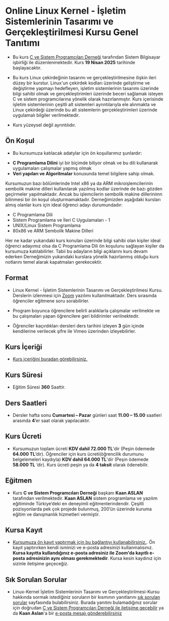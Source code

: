 # Online Linux Kernel -  İşletim Sistemlerinin Tasarımı ve Gerçekleştirilmesi Kursu Genel Tanıtımı

+ Bu kurs [C ve Sistem Programcıları Derneği](http://www.csystem.org/) tarafından Sistem Bilgisayar işbirliği ile düzenlenmektedir. Kurs __19 Nisan 2025__ tarihinde başlayacaktır.

+ Bu kurs Linux çekirdeğinin tasarımı ve gerçekleştirilmesine ilişkin ileri düzey bir kurstur. Linux'un çekirdek kodları üzerinde geliştirme ve değiştirme yapmayı hedefleyen, işletim sistemlerinin tasarımı üzerinde bilgi sahibi olmak ve gerçekleştirimleri üzerinde beceri sağlamak isteyen  C ve sistem programcılarına yönelik olarak hazırlanmıştır. Kurs içerisinde işletim sistemlerinin çeşitli alt sistemleri ayrıntılarıyla ele alınmakta ve Linux çekirdeği üzerinde bu alt sistemlerin gerçekleştirimleri üzerinde uygulamalı bilgiler verilmektedir.

+ Kurs yüzeysel değil ayrıntılıdır. 

## Ön Koşul

+ Bu kursumuza katılacak adatylar için ön koşullarımız şunlardır:
- __C Programlama Dilini__ iyi bir biçimde biliyor olmak ve bu dili kullanarak uygulamaları çalışmalar yapmış olmak
- __Veri yapıları ve Algoritmalar__ konusunda temel bilgilere sahip olmak.

Kursumuzun bazı bölümlerinde Intel x86 ya da ARM mikroişlemcilerinin sembolik makine dilleri kullanılarak yazılmış kodlar üzerinde de bazı gözden geçirmeler yapılmaktadır. Ancak bu işlemcilerin sembolik makine dillerinimn bilinmesi bir ön koşul oluşturmamaktadır. Derneğimizden aşağıdaki kursları almış olanlar kurs için ideal öğrenci adayı durumundadır:

- C Programlama Dili
- Sistem Programlama ve İleri C Uygulamaları - 1
- UNIX/Linux Sistem Programlama
- 80x86 ve ARM Sembolik Makine Dilleri

Her ne kadar yukarıdaki kurs konuları üzerinde bilgi sahibi olan kişiler ideal öğrenci adayımız olsa da C Programlama Dili ön koşulunu sağlayan kişiler da kursumuza katılabilirler. Tabii bu adayların  bilgi açıklarını kurs devam ederken Derneğimizin yukarıdaki kurslara yönelik hazırlanmış olduğu kurs notlarını temel alarak kapatmaları gerekecektir. 

## Format
+ Linux Kernel - İşletim Sistemlerinin Tasarımı ve Gerçekleştirilmesi Kursu. Derslerin izlenmesi için [Zoom](https://zoom.us/) yazılımı kullanılmaktadır. Ders sırasında öğrenciler eğitmene soru sorabilirler.

+ Program boyunca öğrencilere belirli aralıklarla çalışmalar verilmekte ve  bu çalışmaları yapan öğrencilere geri bildirimler verilnektedir.

+ Öğrenciler kaçırdıkları dersleri ders tarihini izleyen __3__ gün içinde kendilerine verilecek şifre ile Vimeo üzerinden izleyebilirler.

## Kurs İçeriği
+ [Kurs içeriğini buradan görebilirsiniz.](https://github.com/CSD-1993/Online-Linux-Kernel-Isletim-Sistemleri-Tasarim-ve-Uygulama-Kursu-26-Nisan-2025/blob/main/kurs_icerigi.md)

## Kurs Süresi

+ Eğitim Süresi __360__ Saattir.

## Ders Saatleri

+ Dersler hafta sonu __Cumartesi – Pazar__ günleri saat __11.00 – 15.00__ saatleri arasında __4__’er saat olarak yapılacaktır.

## Kurs Ücreti
+  Kursumuzun toplam ücreti __KDV dahil 72.000 TL__'dir (Peşin ödemede __64.000 TL__’dir). Öğrenciler için kurs ücreti(öğrencilik durumunu belgelemeleri kaydıyla) __KDV dahil 64.000 TL__'dir (Peşin ödemede __58.000 TL__ ’dir). Kurs ücreti peşin ya da __4 taksit__ olarak ödenebilir.
## Eğitmen

+ Kurs __C ve Sistem Programcıları Derneği__ başkanı __Kaan ASLAN__ tarafından verilmektedir. __Kaan ASLAN__ sistem programlama ve yazılım eğitiminde Türkiye’deki en deneyimli eğitmenlerindendir. Çeşitli pozisyonlarda pek çok projede bulunmuş, 200’ün üzerinde kuruma eğitim ve danışmanlık hizmetleri vermiştir. 

## Kursa Kayıt
+ [Kursumuza ön kayıt yaptırmak için bu bağlantıyı kullanabilirsiniz.](https://us02web.zoom.us/meeting/register/tZUucuytrTopEtJEi5_RgJJMCHp7BrlLUtTf#/registration). Ön kayıt yaptırırken kendi isminizi ve e-posta adresinizi kullanmalısınız. **Kursa kayıtta kullandığınız e-posta adresiniz ile Zoom'da kayıtlı e-posta adresinizin aynı olması gerekmektedir**. Kursa kesin kaydınız için sizinle iletişime geçeceğiz.

## Sık Sorulan Sorular
+ Linux-Kernel İşletim Sistemlerinin Tasarımı ve Gerçekleştirilmesi-Kursu hakkında sormak istediğiniz soruların bir kısmının yanıtlarını [sık sorulan sorular](https://github.com/CSD-1993/Online-Linux-Kernel-Isletim-Sistemleri-Tasarim-ve-Uygulama-Kursu-26-Nisan-2025/blob/main/sss.md) sayfasında bulabilirsiniz. Burada yanıtını bulamadığınız sorular için doğrudan [C ve Sistem Programcıları Derneği ile iletişime geçebilir](http://www.csystem.org/) ya da __Kaan Aslan__'a bir [e-posta mesajı gönderebilirsiniz](mailto:aslank@csystem.org)
